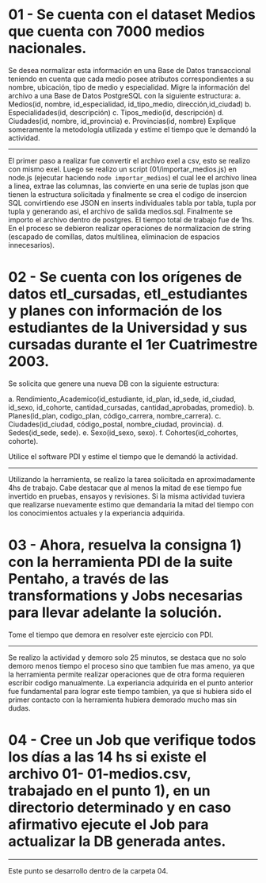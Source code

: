 # 01 - Se cuenta con el dataset Medios que cuenta con 7000 medios nacionales. 
Se desea normalizar esta información en una Base de Datos transaccional
teniendo en cuenta que cada medio posee atributos correspondientes a su
nombre, ubicación, tipo de medio y especialidad. Migre la información del
archivo a una Base de Datos PostgreSQL con la siguiente estructura:
a. Medios(id, nombre, id_especialidad, id_tipo_medio, dirección,id_ciudad)
b. Especialidades(id, descripción)
c. Tipos_medio(id, descripción)
d. Ciudades(id, nombre, id_provincia)
e. Provincias(id, nombre)
Explique someramente la metodología utilizada y estime el tiempo que le demandó la actividad.

---

El primer paso a realizar fue convertir el archivo exel a csv, esto se realizo con mismo exel.
Luego se realizo un script (01/importar_medios.js) en node.js (ejecutar haciendo ```node importar_medios```) el cual lee el archivo linea a linea, extrae las columnas, las convierte en una serie de tuplas json que tienen la estructura solicitada y finalmente se crea el codigo de insercion SQL convirtiendo ese JSON en inserts individuales tabla por tabla, tupla por tupla y generando asi, el archivo de salida medios.sql.
Finalmente se importo el archivo dentro de postgres.
El tiempo total de trabajo fue de 1hs.
En el proceso se debieron realizar operaciones de normalizacion de string (escapado de comillas, datos multilinea, eliminacion de espacios innecesarios).

# 02 - Se cuenta con los orígenes de datos etl_cursadas, etl_estudiantes y planes con información de los estudiantes de la Universidad y sus cursadas durante el 1er Cuatrimestre 2003. 

Se solicita que genere una nueva DB con la siguiente estructura:

a. Rendimiento_Academico(id_estudiante, id_plan, id_sede, id_ciudad, id_sexo, id_cohorte, cantidad_cursadas, cantidad_aprobadas, promedio).
b. Planes(id_plan, codigo_plan, código_carrera, nombre_carrera).
c. Ciudades(id_ciudad, código_postal, nombre_ciudad, provincia).
d. Sedes(id_sede, sede).
e. Sexo(id_sexo, sexo).
f. Cohortes(id_cohortes, cohorte).

Utilice el software PDI y estime el tiempo que le demandó la actividad.

---

Utilizando la herramienta, se realizo la tarea solicitada en aproximadamente 4hs de trabajo.
Cabe destacar que al menos la mitad de ese tiempo fue invertido en pruebas, ensayos y revisiones.
Si la misma actividad tuviera que realizarse nuevamente estimo que demandaria la mitad del tiempo con 
los conocimientos actuales y la experiancia adquirida.

# 03 - Ahora, resuelva la consigna 1) con la herramienta PDI de la suite Pentaho, a través de las transformations y Jobs necesarias para llevar adelante la solución. 
Tome el tiempo que demora en resolver este ejercicio con PDI.

---

Se realizo la actividad y demoro solo 25 minutos, se destaca que no solo demoro menos tiempo el proceso
sino que tambien fue mas ameno, ya que la herramienta permite realizar operaciones que de otra forma
requieren escribir codigo manualmente.
La experiancia adquirida en el punto anterior fue fundamental para lograr este tiempo tambien, ya que si
hubiera sido el primer contacto con la herramienta hubiera demorado mucho mas sin dudas.

# 04 - Cree un Job que verifique todos los días a las 14 hs si existe el archivo 01- 01-medios.csv, trabajado en el punto 1), en un directorio determinado y en caso afirmativo ejecute el Job para actualizar la DB generada antes.

---

Este punto se desarrollo dentro de la carpeta 04.